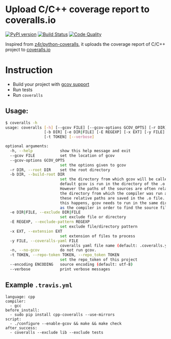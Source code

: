 Upload C/C++ coverage report to coveralls.io
=============

[![PyPI version](https://badge.fury.io/py/cpp-coveralls.png)](http://badge.fury.io/py/cpp-coveralls) [![Build Status](https://travis-ci.org/eddyxu/cpp-coveralls.png?branch=master)](https://travis-ci.org/eddyxu/cpp-coveralls) [![Code Quality](https://landscape.io/github/eddyxu/cpp-coveralls/master/landscape.png)](https://landscape.io/github/eddyxu/cpp-coveralls/master)

Inspired from [z4r/python-coveralls](https://github.com/z4r/python-coveralls), it uploads the coverage report of C/C++ project to [coveralls.io](https://coveralls.io/)

# Instruction

 * Build your project with [gcov support](http://gcc.gnu.org/onlinedocs/gcc/Gcov.html)
 * Run tests
 * Run `coveralls`

## Usage:

```sh
$ coveralls -h
usage: coveralls [-h] [--gcov FILE] [--gcov-options GCOV_OPTS] [-r DIR]
                 [-b DIR] [-e DIR|FILE] [-E REGEXP] [-x EXT] [-y FILE] [-n]
                 [-t TOKEN] [--verbose]

optional arguments:
  -h, --help            show this help message and exit
  --gcov FILE           set the location of gcov
  --gcov-options GCOV_OPTS
                        set the options given to gcov
  -r DIR, --root DIR    set the root directory
  -b DIR, --build-root DIR
                        set the directory from which gcov will be called. By
                        default gcov is run in the directory of the .o files.
                        However the paths of the sources are often relative to
                        the directory from which the compiler was run and
                        these relative paths are saved in the .o file. When
                        this happens, gcov needs to run in the same directory
                        as the compiler in order to find the source files.
  -e DIR|FILE, --exclude DIR|FILE
                        set exclude file or directory
  -E REGEXP, --exclude-pattern REGEXP
                        set exclude file/directory pattern
  -x EXT, --extension EXT
                        set extension of files to process
  -y FILE, --coveralls-yaml FILE
                        coveralls yaml file name (default: .coveralls.yml)
  -n, --no-gcov         do not run gcov.
  -t TOKEN, --repo-token TOKEN, --repo_token TOKEN
						set the repo_token of this project
  --encoding ENCODING   source encoding (default: utf-8)
  --verbose             print verbose messages
```

## Example `.travis.yml`

```
language: cpp
compiler:
  - gcc
before_install:
  - sudo pip install cpp-coveralls --use-mirrors
script:
  - ./configure --enable-gcov && make && make check
after_success:
  - coveralls --exclude lib --exclude tests
```
